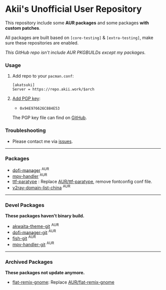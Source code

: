 # Akii's Unofficial User Repository

This repository include some **AUR packages** and some packages **with custom patches**.

All packages are built based on `[core-testing]` & `[extra-testing]`, make sure these repositories are enabled.

_This GitHub repo isn't include AUR PKGBUILDs except my packages._

### Usage

1. Add repo to your `pacman.conf`:

   ```
   [akatsuki]
   Server = https://repo.akii.work/$arch
   ```

2. [Add PGP key][archwiki]:

   - `0x94E976626C884E53`

   The PGP key file can find on [GitHub][key-github].

[archwiki]: https://wiki.archlinux.org/index.php/Pacman/Package_signing#Adding_unofficial_keys
[key-github]: https://github.com/akiirui.gpg

### Troubleshooting

- Please contact me via [issues][issues].

[issues]: https://github.com/akiirui/repo/issues/new

---

### Packages

- [dofi-manager][dofi-manager] <sup>AUR</sup>
- [mpv-handler][mpv-handler] <sup>AUR</sup>
- [ttf-paratype][ttf-paratype] : Replace [AUR/ttf-paratype](https://aur.archlinux.org/packages/ttf-paratype/), remove fontconfig conf file.
- [v2ray-domain-list-china][v2ray-domain-list-china] <sup>AUR</sup>

[dofi-manager]: https://aur.archlinux.org/packages/dofi-manager
[mpv-handler]: https://aur.archlinux.org/packages/mpv-handler
[ttf-paratype]: https://github.com/akiirui/repo/tree/main/ttf-paratype
[v2ray-domain-list-china]: https://aur.archlinux.org/packages/v2ray-domain-list-china

---

### Devel Packages

**These packages haven't binary build.**

- [akwaita-theme-git][akwaita-theme-git] <sup>AUR</sup>
- [dofi-manager-git][dofi-manager-git] <sup>AUR</sup>
- [fish-git][fish-git] <sup>AUR</sup>
- [mpv-handler-git][mpv-handler-git] <sup>AUR</sup>

[akwaita-theme-git]: https://aur.archlinux.org/packages/akwaita-theme-git/
[dofi-manager-git]: https://aur.archlinux.org/packages/dofi-manager-git/
[fish-git]: https://aur.archlinux.org/packages/fish-git
[mpv-handler-git]: https://aur.archlinux.org/packages/mpv-handler-git/

---

### Archived Packages

**These packages not update anymore.**

- [flat-remix-gnome][flat-remix-gnome]: Replace [AUR/flat-remix-gnome](https://aur.archlinux.org/packages/flat-remix-gnome/)

[flat-remix-gnome]: https://github.com/akiirui/repo/tree/main/flat-remix-gnome
